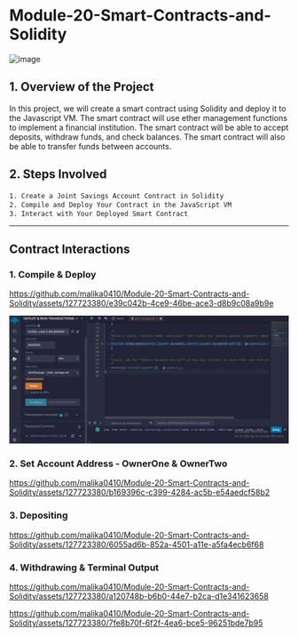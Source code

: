 # Module-20-Smart-Contracts-and-Solidity

![image](https://github.com/malika0410/Module-20-Smart-Contracts-and-Solidity/blob/main/ExecutionResults/what_is_smart_contract.avif)



## 1. Overview of the Project

In this project, we will create a smart contract using Solidity and deploy it to the Javascript VM. The smart contract will use ether management functions to implement a financial institution. The smart contract will be able to accept deposits, withdraw funds, and check balances. The smart contract will also be able to transfer funds between accounts.

## 2. Steps Involved

    1. Create a Joint Savings Account Contract in Solidity
    2. Compile and Deploy Your Contract in the JavaScript VM
    3. Interact with Your Deployed Smart Contract

---

## Contract Interactions

### 1. Compile & Deploy




https://github.com/malika0410/Module-20-Smart-Contracts-and-Solidity/assets/127723380/e39c042b-4ce9-46be-ace3-d8b9c08a9b9e


![image](https://github.com/malika0410/Module-20-Smart-Contracts-and-Solidity/blob/main/ExecutionResults/deploy.PNG)


### 2. Set Account Address - OwnerOne & OwnerTwo

https://github.com/malika0410/Module-20-Smart-Contracts-and-Solidity/assets/127723380/b169396c-c399-4284-ac5b-e54aedcf58b2



### 3. Depositing

https://github.com/malika0410/Module-20-Smart-Contracts-and-Solidity/assets/127723380/6055ad6b-852a-4501-a11e-a5fa4ecb6f68



### 4. Withdrawing & Terminal Output


https://github.com/malika0410/Module-20-Smart-Contracts-and-Solidity/assets/127723380/a120748b-b6b0-44e7-b2ca-d1e341623658


https://github.com/malika0410/Module-20-Smart-Contracts-and-Solidity/assets/127723380/7fe8b70f-6f2f-4ea6-bce5-96251bde7b95


